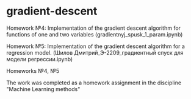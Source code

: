 # gradient-descent
Homework №4: Implementation of the gradient descent algorithm for functions of one and two variables (gradientnyj_spusk_1_param.ipynb)

Homework №5: Implementation of the gradient descent algorithm for a regression model. (Шилов Дмитрий_Э-2209_градиентный спуск для модели регрессии.ipynb)

Homeworks №4, №5

The work was completed as a homework assignment in the discipline "Machine Learning methods"
